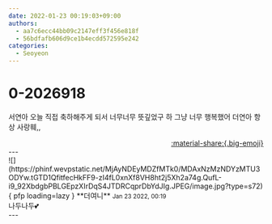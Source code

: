 ```yaml
---
date: 2022-01-23 00:19:03+09:00
authors:
  - aa7c6ecc44bb09c2147eff3f456e818f
  - 56bdfafb606d9ce1b4ecdd572595e242
categories:
  - Seoyeon
---
```


# 0-2026918

<div class="post-container" markdown="1">
<div class="content-container md-sidebar__scrollwrap" markdown="1">

서연아 오늘 직접 축하해주게 되서 너무너무 뜻깊었구 하 그냥 너무 행복했어 더연아 항상 사랑훼,,

</div>
</div>

<div style="text-align: right;" markdown="1">
<a href="https://weverse.io/fromis9/fanpost/0-2026918" style="text-align: right;">:material-share:{.big-emoji}</a>
</div>
---

<div class="comments-container md-sidebar__scrollwrap" markdown="1">
<div class="comment" markdown="1">
<div class='id-container' markdown="1">
![](https://phinf.wevpstatic.net/MjAyNDEyMDZfMTk0/MDAxNzMzNDYzMTU3ODYw.tGTD1QfitfecHkFF9-zI4fL0xnXf8VH8ht2j5Xh2a74g.QufL-i9_92XbdgbPBLGEpzXIrDqS4JTDRCqprDbYdJIg.JPEG/image.jpg?type=s72){ pfp loading=lazy }
**<span class="artist">더여니</span>** <small>Jan 23 2022, 00:19</small><br>
</div>
<div class='comment-body' markdown="1">
나두나두💕
</div>
</div>
</div>
---
